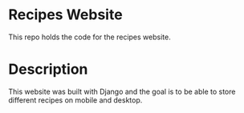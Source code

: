 # Recipes Website

This repo holds the code for the recipes website.

# Description

This website was built with Django and the goal is to be able to store different recipes on mobile and desktop.






